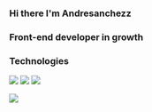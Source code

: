 ### Hi there I'm Andresanchezz
### Front-end developer in growth

### Technologies

<a src="https://www.w3schools.com/css/"><img src="https://img.icons8.com/color/48/000000/css3.png"/></a>
<a src="https://www.w3schools.com/html/"><img src="https://img.icons8.com/color/48/000000/html-5.png"/></a>
<a src="https://www.vue.com/"><img src="https://img.icons8.com/color/48/000000/vue.png"/></a>

<img align="left" src="https://github-readme-stats.vercel.app/api?username=andresanchezz&show_icons=true&theme=react" />

